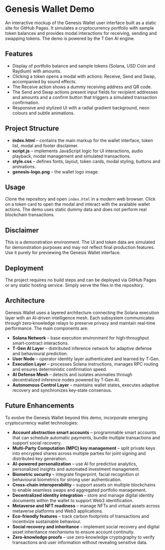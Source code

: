 # Genesis Wallet Demo  
An interactive mockup of the Genesis Wallet user interface built as a static site for GitHub Pages. It simulates a cryptocurrency portfolio with sample token balances and provides modal interactions for receiving, sending and swapping tokens. The demo is powered by the T Gen AI engine.  

## Features  
- Display of portfolio balance and sample tokens (Solana, USD Coin and Raydium) with amounts.  
- Clicking a token opens a modal with actions: Receive, Send and Swap, accompanied by sound effects.  
- The Receive action shows a dummy receiving address and QR code.  
- The Send and Swap actions present input fields for recipient addresses and amounts and a confirm button that triggers a simulated transaction confirmation.  
- Responsive and stylized UI with a radial gradient background, neon colours and subtle animations.  

## Project Structure  
- **index.html** – contains the main markup for the wallet interface, token list, modal and footer disclaimer.  
- **script.js** – implements JavaScript logic for UI interactions, audio playback, modal management and simulated transactions.  
- **style.css** – defines fonts, layout, token cards, modal styling, buttons and animations.  
- **genesis-logo.png** – the wallet logo image.  

## Usage  
Clone the repository and open `index.html` in a modern web browser. Click on a token card to open the modal and interact with the available wallet actions. The demo uses static dummy data and does not perform real blockchain transactions.  

## Disclaimer  
This is a demonstration environment. The UI and token data are simulated for demonstration purposes and may not reflect final production features. Use it purely for previewing the Genesis Wallet interface.  

## Deployment  
The project requires no build steps and can be deployed via GitHub Pages or any static hosting service. Simply serve the files in the repository.  

## Architecture  
Genesis Wallet uses a layered architecture connecting the Solana execution layer with an AI‑driven intelligence mesh. Each subsystem communicates through zero‑knowledge relays to preserve privacy and maintain real‑time performance. The main components are:  
- **Solana Network** – base execution environment for high‑throughput smart‑contract interactions.  
- **T‑Gen AI Layer** – distributed inference network for adaptive defense and behavioural prediction.  
- **User Node** – operator identity layer authenticated and learned by T‑Gen.  
- **Execution Layer** – processes Solana instructions, manages RPC routing and ensures deterministic confirmation speed.  
- **AI Defense Mesh** – detects and isolates anomalies through decentralized inference nodes powered by T‑Gen AI.  
- **Autonomous Control Layer** – maintains wallet states, executes adaptive recovery and synchronizes key‑state consensus.  

## Future Enhancements  
To evolve the Genesis Wallet beyond this demo, incorporate emerging cryptocurrency wallet technologies:  
- **Account abstraction smart accounts** – programmable smart accounts that can schedule automatic payments, bundle multiple transactions and support social recovery.  
- **Multi‑Party Computation (MPC) key management** – split private keys into encrypted shares across multiple parties for joint signing and distributed key generation.  
- **AI‑powered personalization** – use AI for predictive analytics, personalized insights and automated investment management.  
- **Biometric security** – integrate fingerprint, facial recognition or behavioural biometrics for strong user authentication.  
- **Cross‑chain interoperability** – support assets on multiple blockchains to enable seamless swaps and aggregated portfolio management.  
- **Decentralized identity integration** – store and manage digital identity documents within the wallet to support Web3 identification.  
- **Metaverse and NFT readiness** – manage NFTs and virtual assets across metaverse platforms and Web3 applications.  
- **Eco‑friendly features** – track carbon footprints of transactions and incentivize sustainable behaviour.  
- **Social recovery and inheritance** – implement social recovery and digital asset inheritance mechanisms to ensure account continuity.  
- **Zero‑knowledge proofs** – use zero‑knowledge cryptography to verify transactions and user information without revealing sensitive data.   
